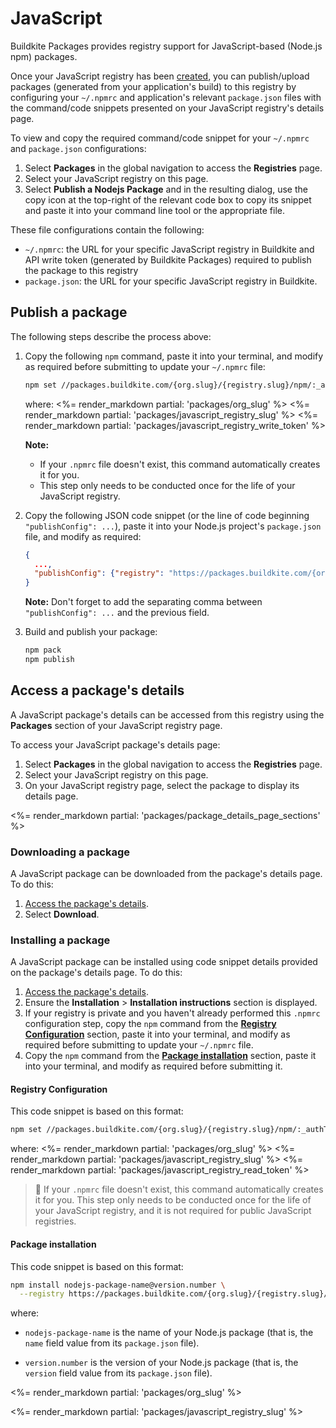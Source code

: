 # JavaScript

Buildkite Packages provides registry support for JavaScript-based (Node.js npm) packages.

Once your JavaScript registry has been [created](/docs/packages/manage-registries#create-a-registry), you can publish/upload packages (generated from your application's build) to this registry by configuring your `~/.npmrc` and application's relevant `package.json` files with the command/code snippets presented on your JavaScript registry's details page.

To view and copy the required command/code snippet for your `~/.npmrc` and `package.json` configurations:

1. Select **Packages** in the global navigation to access the **Registries** page.
1. Select your JavaScript registry on this page.
1. Select **Publish a Nodejs Package** and in the resulting dialog, use the copy icon at the top-right of the relevant code box to copy its snippet and paste it into your command line tool or the appropriate file.

These file configurations contain the following:

- `~/.npmrc`: the URL for your specific JavaScript registry in Buildkite and API write token (generated by Buildkite Packages) required to publish the package to this registry
- `package.json`: the URL for your specific JavaScript registry in Buildkite.

## Publish a package

The following steps describe the process above:

1. Copy the following `npm` command, paste it into your terminal, and modify as required before submitting to update your `~/.npmrc` file:

    ```bash
    npm set //packages.buildkite.com/{org.slug}/{registry.slug}/npm/:_authToken registry-write-token
    ```

    where:
    <%= render_markdown partial: 'packages/org_slug' %>
    <%= render_markdown partial: 'packages/javascript_registry_slug' %>
    <%= render_markdown partial: 'packages/javascript_registry_write_token' %>

    **Note:**
    * If your `.npmrc` file doesn't exist, this command automatically creates it for you.
    * This step only needs to be conducted once for the life of your JavaScript registry.

1. Copy the following JSON code snippet (or the line of code beginning `"publishConfig": ...`), paste it into your Node.js project's `package.json` file, and modify as required:

    ```json
    {
      ...,
      "publishConfig": {"registry": "https://packages.buildkite.com/{org.slug}/{registry.slug}/npm/"}
    }
    ```

    **Note:** Don't forget to add the separating comma between `"publishConfig": ...` and the previous field.

1. Build and publish your package:

    ```bash
    npm pack
    npm publish
    ```

## Access a package's details

A JavaScript package's details can be accessed from this registry using the **Packages** section of your JavaScript registry page.

To access your JavaScript package's details page:

1. Select **Packages** in the global navigation to access the **Registries** page.
1. Select your JavaScript registry on this page.
1. On your JavaScript registry page, select the package to display its details page.

<%= render_markdown partial: 'packages/package_details_page_sections' %>

### Downloading a package

A JavaScript package can be downloaded from the package's details page. To do this:

1. [Access the package's details](#access-a-packages-details).
1. Select **Download**.

### Installing a package

A JavaScript package can be installed using code snippet details provided on the package's details page. To do this:

1. [Access the package's details](#access-a-packages-details).
1. Ensure the **Installation** > **Installation instructions** section is displayed.
1. If your registry is private and you haven't already performed this `.npmrc` configuration step, copy the `npm` command from the [**Registry Configuration**](#registry-configuration) section, paste it into your terminal, and modify as required before submitting to update your `~/.npmrc` file.
1. Copy the `npm` command from the [**Package installation**](#package-installation) section, paste it into your terminal, and modify as required before submitting it.

<h4 id="registry-configuration">Registry Configuration</h4>

This code snippet is based on this format:

```bash
npm set //packages.buildkite.com/{org.slug}/{registry.slug}/npm/:_authToken registry-read-token
```

where:
<%= render_markdown partial: 'packages/org_slug' %>
<%= render_markdown partial: 'packages/javascript_registry_slug' %>
<%= render_markdown partial: 'packages/javascript_registry_read_token' %>

> 📘
> If your `.npmrc` file doesn't exist, this command automatically creates it for you.
> This step only needs to be conducted once for the life of your JavaScript registry, and it is not required for public JavaScript registries.

<h4 id="package-installation">Package installation</h4>

This code snippet is based on this format:

```bash
npm install nodejs-package-name@version.number \
  --registry https://packages.buildkite.com/{org.slug}/{registry.slug}/npm/
```

where:

- `nodejs-package-name` is the name of your Node.js package (that is, the `name` field value from its `package.json` file).

- `version.number` is the version of your Node.js package (that is, the `version` field value from its `package.json` file).

<%= render_markdown partial: 'packages/org_slug' %>

<%= render_markdown partial: 'packages/javascript_registry_slug' %>
